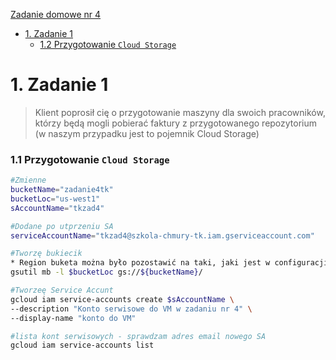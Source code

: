  [Zadanie domowe nr 4](https://szkolachmury.pl/google-cloud-platform-droga-architekta/tydzien-4-cloud-identity-and-access-management/zadanie-domowe-nr-4/)

* [1. Zadanie 1](#1-zadanie-1)
    * [1.2 Przygotowanie `Cloud Storage`](#11-przygotowanie-cloud-storage)

# 1. Zadanie 1

> Klient poprosił cię o przygotowanie maszyny dla swoich pracowników, którzy będą mogli pobierać faktury z przygotowanego repozytorium (w naszym przypadku jest to pojemnik Cloud Storage)


### 1.1 Przygotowanie `Cloud Storage`
```bash
#Zmienne
bucketName="zadanie4tk"
bucketLoc="us-west1"
sAccountName="tkzad4"

#Dodane po utprzeniu SA
serviceAccountName="tkzad4@szkola-chmury-tk.iam.gserviceaccount.com"

#Tworzę bukiecik
* Region buketa można było pozostawić na taki, jaki jest w configuracji CLI
gsutil mb -l $bucketLoc gs://${bucketName}/

#Tworzeę Service Accunt
gcloud iam service-accounts create $sAccountName \
--description "Konto serwisowe do VM w zadaniu nr 4" \
--display-name "konto do VM"

#lista kont serwisowych - sprawdzam adres email nowego SA
gcloud iam service-accounts list


